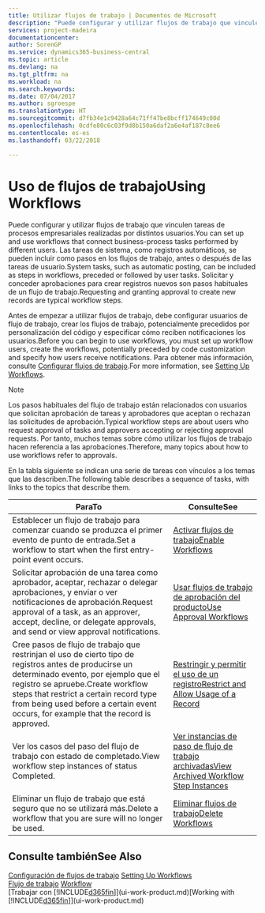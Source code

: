 ```yaml
---
title: Utilizar flujos de trabajo | Documentos de Microsoft
description: "Puede configurar y utilizar flujos de trabajo que vinculen tareas de procesos empresariales realizadas por distintos usuarios. Las tareas de sistema, como registros automáticos, se pueden incluir como pasos en los flujos de trabajo, antes o después de las tareas de usuario. Solicitar y conceder aprobaciones para crear registros nuevos son pasos habituales de un flujo de trabajo."
services: project-madeira
documentationcenter: 
author: SorenGP
ms.service: dynamics365-business-central
ms.topic: article
ms.devlang: na
ms.tgt_pltfrm: na
ms.workload: na
ms.search.keywords: 
ms.date: 07/04/2017
ms.author: sgroespe
ms.translationtype: HT
ms.sourcegitcommit: d7fb34e1c9428a64c71ff47be8bcff174649c00d
ms.openlocfilehash: 0cdfe80c6c03f9d8b150a6daf2a6e4af187c8ee6
ms.contentlocale: es-es
ms.lasthandoff: 03/22/2018

---
```

# <a name="using-workflows"></a><span data-ttu-id="e0282-105">Uso de flujos de trabajo</span><span class="sxs-lookup"><span data-stu-id="e0282-105">Using Workflows</span></span>
<span data-ttu-id="e0282-106">Puede configurar y utilizar flujos de trabajo que vinculen tareas de procesos empresariales realizadas por distintos usuarios.</span><span class="sxs-lookup"><span data-stu-id="e0282-106">You can set up and use workflows that connect business-process tasks performed by different users.</span></span> <span data-ttu-id="e0282-107">Las tareas de sistema, como registros automáticos, se pueden incluir como pasos en los flujos de trabajo, antes o después de las tareas de usuario.</span><span class="sxs-lookup"><span data-stu-id="e0282-107">System tasks, such as automatic posting, can be included as steps in workflows, preceded or followed by user tasks.</span></span> <span data-ttu-id="e0282-108">Solicitar y conceder aprobaciones para crear registros nuevos son pasos habituales de un flujo de trabajo.</span><span class="sxs-lookup"><span data-stu-id="e0282-108">Requesting and granting approval to create new records are typical workflow steps.</span></span>  

 <span data-ttu-id="e0282-109">Antes de empezar a utilizar flujos de trabajo, debe configurar usuarios de flujo de trabajo, crear los flujos de trabajo, potencialmente precedidos por personalización del código y especificar cómo reciben notificaciones los usuarios.</span><span class="sxs-lookup"><span data-stu-id="e0282-109">Before you can begin to use workflows, you must set up workflow users, create the workflows, potentially preceded by code customization and specify how users receive notifications.</span></span> <span data-ttu-id="e0282-110">Para obtener más información, consulte [Configurar flujos de trabajo](across-set-up-workflows.md).</span><span class="sxs-lookup"><span data-stu-id="e0282-110">For more information, see [Setting Up Workflows](across-set-up-workflows.md).</span></span>  

> [!NOTE]  
>  <span data-ttu-id="e0282-111">Los pasos habituales del flujo de trabajo están relacionados con usuarios que solicitan aprobación de tareas y aprobadores que aceptan o rechazan las solicitudes de aprobación.</span><span class="sxs-lookup"><span data-stu-id="e0282-111">Typical workflow steps are about users who request approval of tasks and approvers accepting or rejecting approval requests.</span></span> <span data-ttu-id="e0282-112">Por tanto, muchos temas sobre cómo utilizar los flujos de trabajo hacen referencia a las aprobaciones.</span><span class="sxs-lookup"><span data-stu-id="e0282-112">Therefore, many topics about how to use workflows refer to approvals.</span></span>  

 <span data-ttu-id="e0282-113">En la tabla siguiente se indican una serie de tareas con vínculos a los temas que las describen.</span><span class="sxs-lookup"><span data-stu-id="e0282-113">The following table describes a sequence of tasks, with links to the topics that describe them.</span></span>  

|<span data-ttu-id="e0282-114">**Para**</span><span class="sxs-lookup"><span data-stu-id="e0282-114">**To**</span></span>|<span data-ttu-id="e0282-115">**Consulte**</span><span class="sxs-lookup"><span data-stu-id="e0282-115">**See**</span></span>|  
|------------|-------------|  
|<span data-ttu-id="e0282-116">Establecer un flujo de trabajo para comenzar cuando se produzca el primer evento de punto de entrada.</span><span class="sxs-lookup"><span data-stu-id="e0282-116">Set a workflow to start when the first entry-point event occurs.</span></span>|[<span data-ttu-id="e0282-117">Activar flujos de trabajo</span><span class="sxs-lookup"><span data-stu-id="e0282-117">Enable Workflows</span></span>](across-how-to-enable-workflows.md)|  
|<span data-ttu-id="e0282-118">Solicitar aprobación de una tarea como aprobador, aceptar, rechazar o delegar aprobaciones, y enviar o ver notificaciones de aprobación.</span><span class="sxs-lookup"><span data-stu-id="e0282-118">Request approval of a task, as an approver, accept, decline, or delegate approvals, and send or view approval notifications.</span></span>|[<span data-ttu-id="e0282-119">Usar flujos de trabajo de aprobación del producto</span><span class="sxs-lookup"><span data-stu-id="e0282-119">Use Approval Workflows</span></span>](across-how-use-approval-workflows.md)|  
|<span data-ttu-id="e0282-120">Cree pasos de flujo de trabajo que restrinjan el uso de cierto tipo de registros antes de producirse un determinado evento, por ejemplo que el registro se apruebe.</span><span class="sxs-lookup"><span data-stu-id="e0282-120">Create workflow steps that restrict a certain record type from being used before a certain event occurs, for example that the record is approved.</span></span>|[<span data-ttu-id="e0282-121">Restringir y permitir el uso de un registro</span><span class="sxs-lookup"><span data-stu-id="e0282-121">Restrict and Allow Usage of a Record</span></span>](across-how-to-restrict-and-allow-usage-of-a-record.md)|  
|<span data-ttu-id="e0282-122">Ver los casos del paso del flujo de trabajo con estado de completado.</span><span class="sxs-lookup"><span data-stu-id="e0282-122">View workflow step instances of status Completed.</span></span>|[<span data-ttu-id="e0282-123">Ver instancias de paso de flujo de trabajo archivadas</span><span class="sxs-lookup"><span data-stu-id="e0282-123">View Archived Workflow Step Instances</span></span>](across-how-to-view-archived-workflow-step-instances.md)|  
|<span data-ttu-id="e0282-124">Eliminar un flujo de trabajo que está seguro que no se utilizará más.</span><span class="sxs-lookup"><span data-stu-id="e0282-124">Delete a workflow that you are sure will no longer be used.</span></span>|[<span data-ttu-id="e0282-125">Eliminar flujos de trabajo</span><span class="sxs-lookup"><span data-stu-id="e0282-125">Delete Workflows</span></span>](across-how-to-delete-workflows.md)|  

## <a name="see-also"></a><span data-ttu-id="e0282-126">Consulte también</span><span class="sxs-lookup"><span data-stu-id="e0282-126">See Also</span></span>  
<span data-ttu-id="e0282-127">[Configuración de flujos de trabajo](across-set-up-workflows.md) </span><span class="sxs-lookup"><span data-stu-id="e0282-127">[Setting Up Workflows](across-set-up-workflows.md) </span></span>  
<span data-ttu-id="e0282-128">[Flujo de trabajo](across-workflow.md) </span><span class="sxs-lookup"><span data-stu-id="e0282-128">[Workflow](across-workflow.md) </span></span>  
<span data-ttu-id="e0282-129">[Trabajar con [!INCLUDE[d365fin](includes/d365fin_md.md)]](ui-work-product.md)</span><span class="sxs-lookup"><span data-stu-id="e0282-129">[Working with [!INCLUDE[d365fin](includes/d365fin_md.md)]](ui-work-product.md)</span></span>

